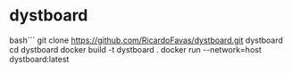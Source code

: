 # dystboard

bash```
git clone https://github.com/RicardoFavas/dystboard.git dystboard
cd dystboard
docker build -t dystboard .
docker run --network=host dystboard:latest
```

